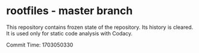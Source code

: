 # rootfiles - master branch

This repository contains frozen state of the repository.
Its history is cleared. It is used only for static code
analysis with Codacy.

Commit Time: 1703050330